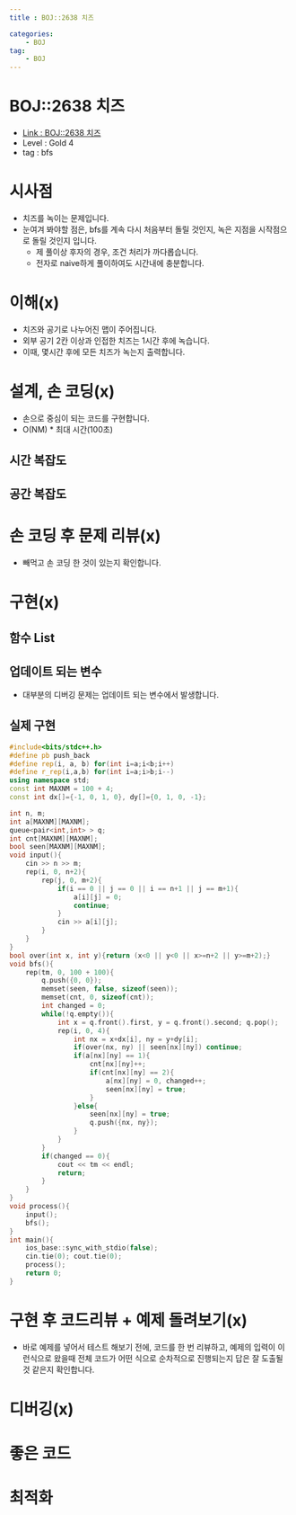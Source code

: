 ```yaml
---
title : BOJ::2638 치즈

categories:
    - BOJ
tag:
    - BOJ
---
```

# BOJ::2638 치즈
- [Link : BOJ::2638 치즈](https://www.acmicpc.net/problem/2638)
- Level : Gold 4
- tag : bfs

# 시사점
- 치즈를 녹이는 문제입니다.
- 눈여겨 봐야할 점은, bfs를 계속 다시 처음부터 돌릴 것인지, 녹은 지점을 시작점으로 돌릴 것인지 입니다.
  - 제 풀이상 후자의 경우, 조건 처리가 까다롭습니다.
  - 전자로 naive하게 풀이하여도 시간내에 충분합니다.

# 이해(x)
- 치즈와 공기로 나누어진 맵이 주어집니다.
- 외부 공기 2칸 이상과 인접한 치즈는 1시간 후에 녹습니다.
- 이때, 몇시간 후에 모든 치즈가 녹는지 출력합니다.

# 설계, 손 코딩(x)
- 손으로 중심이 되는 코드를 구현합니다.
- O(NM) * 최대 시간(100초) 

## 시간 복잡도

## 공간 복잡도

# 손 코딩 후 문제 리뷰(x)
- 빼먹고 손 코딩 한 것이 있는지 확인합니다.

# 구현(x)

## 함수 List 

## 업데이트 되는 변수
- 대부분의 디버깅 문제는 업데이트 되는 변수에서 발생합니다.

## 실제 구현 

```cpp
#include<bits/stdc++.h>
#define pb push_back
#define rep(i, a, b) for(int i=a;i<b;i++)
#define r_rep(i,a,b) for(int i=a;i>b;i--)
using namespace std;
const int MAXNM = 100 + 4;
const int dx[]={-1, 0, 1, 0}, dy[]={0, 1, 0, -1};

int n, m;
int a[MAXNM][MAXNM];
queue<pair<int,int> > q;
int cnt[MAXNM][MAXNM];
bool seen[MAXNM][MAXNM];
void input(){
    cin >> n >> m;
    rep(i, 0, n+2){
        rep(j, 0, m+2){
            if(i == 0 || j == 0 || i == n+1 || j == m+1){
                a[i][j] = 0;
                continue;
            }
            cin >> a[i][j];
        }
    }
}
bool over(int x, int y){return (x<0 || y<0 || x>=n+2 || y>=m+2);}
void bfs(){
    rep(tm, 0, 100 + 100){
        q.push({0, 0});
        memset(seen, false, sizeof(seen));
        memset(cnt, 0, sizeof(cnt));
        int changed = 0;
        while(!q.empty()){
            int x = q.front().first, y = q.front().second; q.pop();
            rep(i, 0, 4){
                int nx = x+dx[i], ny = y+dy[i];
                if(over(nx, ny) || seen[nx][ny]) continue;
                if(a[nx][ny] == 1){
                    cnt[nx][ny]++;
                    if(cnt[nx][ny] == 2){
                        a[nx][ny] = 0, changed++;
                        seen[nx][ny] = true;
                    }
                }else{
                    seen[nx][ny] = true;
                    q.push({nx, ny});
                }
            }
        }
        if(changed == 0){
            cout << tm << endl;
            return;
        }
    }
}
void process(){
    input();
    bfs();
}
int main(){
    ios_base::sync_with_stdio(false);
    cin.tie(0); cout.tie(0);
    process();
    return 0;
}
```

# 구현 후 코드리뷰 + 예제 돌려보기(x)
- 바로 예제를 넣어서 테스트 해보기 전에, 코드를 한 번 리뷰하고, 예제의 입력이 이런식으로 왔을때
  전체 코드가 어떤 식으로 순차적으로 진행되는지 답은 잘 도출될 것 같은지 확인합니다.

# 디버깅(x)

# 좋은 코드

# 최적화
